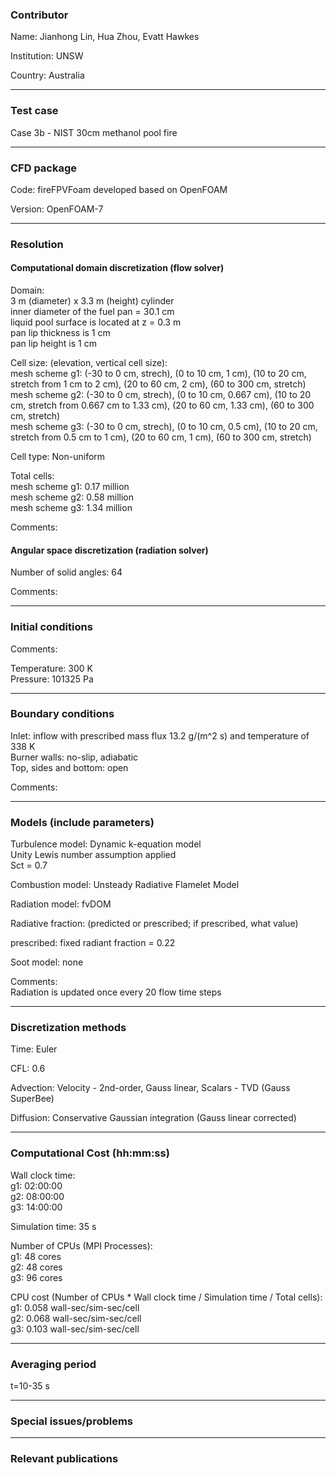 
### Contributor
Name: Jianhong Lin, Hua Zhou, Evatt Hawkes

Institution: UNSW

Country: Australia

------------------

### Test case

Case 3b - NIST 30cm methanol pool fire

------------------

### CFD package
Code: fireFPVFoam developed based on OpenFOAM

Version: OpenFOAM-7

------------------

### Resolution

#### Computational domain discretization (flow solver)
Domain:   
3 m (diameter) x 3.3 m (height) cylinder  
inner diameter of the fuel pan = 30.1 cm  
liquid pool surface is located at z = 0.3 m  
pan lip thickness is 1 cm  
pan lip height is 1 cm  

Cell size: (elevation, vertical cell size):  
mesh scheme g1: (-30 to 0 cm, strech), (0 to 10 cm, 1 cm), (10 to 20 cm, stretch from 1 cm to 2 cm), (20 to 60 cm, 2 cm), (60 to 300 cm, stretch)  
mesh scheme g2: (-30 to 0 cm, strech), (0 to 10 cm, 0.667 cm), (10 to 20 cm, stretch from 0.667 cm to 1.33 cm), (20 to 60 cm, 1.33 cm), (60 to 300 cm, stretch)  
mesh scheme g3: (-30 to 0 cm, strech), (0 to 10 cm, 0.5 cm), (10 to 20 cm, stretch from 0.5 cm to 1 cm), (20 to 60 cm, 1 cm), (60 to 300 cm, stretch)

Cell type: Non-uniform

Total cells:   
mesh scheme g1: 0.17 million  
mesh scheme g2: 0.58 million  
mesh scheme g3: 1.34 million  

Comments:

#### Angular space discretization (radiation solver)
Number of solid angles: 64

Comments:

------------------

### Initial conditions
Comments:

Temperature: 300 K    
Pressure: 101325 Pa  

------------------

### Boundary conditions

Inlet: inflow with prescribed mass flux 13.2 g/(m^2 s) and temperature of 338 K  
Burner walls: no-slip, adiabatic    
Top, sides and bottom: open  


Comments:


------------------

### Models (include parameters)
Turbulence model: Dynamic k-equation model  
Unity Lewis number assumption applied  
Sct = 0.7  

Combustion model: Unsteady Radiative Flamelet Model  

Radiation model: fvDOM  

Radiative fraction: (predicted or prescribed; if prescribed, what value)  

prescribed: fixed radiant fraction = 0.22   

Soot model: none  

Comments:  
Radiation is updated once every 20 flow time steps

------------------

### Discretization methods
Time: Euler

CFL: 0.6

Advection: Velocity - 2nd-order, Gauss linear, Scalars - TVD (Gauss SuperBee)

Diffusion: Conservative Gaussian integration (Gauss linear corrected)

------------------

### Computational Cost (hh:mm:ss)
Wall clock time:  
g1: 02:00:00  
g2: 08:00:00  
g3: 14:00:00  

Simulation time: 35 s

Number of CPUs (MPI Processes):  
g1: 48 cores  
g2: 48 cores  
g3: 96 cores  

CPU cost (Number of CPUs * Wall clock time / Simulation time / Total cells):   
g1: 0.058 wall-sec/sim-sec/cell  
g2: 0.068 wall-sec/sim-sec/cell  
g3: 0.103 wall-sec/sim-sec/cell  

------------------

### Averaging period

t=10-35 s

------------------

### Special issues/problems

------------------

### Relevant publications

